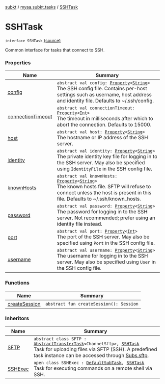 [subkt](../../index.md) / [myaa.subkt.tasks](../index.md) / [SSHTask](./index.md)

# SSHTask

`interface SSHTask` [(source)](https://github.com/Myaamori/SubKt/blob/0.1.10/src/main/kotlin/myaa/subkt/tasks/tasks.kt#L1855)

Common interface for tasks that connect to SSH.

### Properties

| Name | Summary |
|---|---|
| [config](config.md) | `abstract val config: `[`Property`](https://docs.gradle.org/current/javadoc/org/gradle/api/provider/Property.html)`<`[`String`](https://kotlinlang.org/api/latest/jvm/stdlib/kotlin/-string/index.html)`>`<br>The SSH config file. Contains per-host settings such as username, host address and identity file. Defaults to ~/.ssh/config. |
| [connectionTimeout](connection-timeout.md) | `abstract val connectionTimeout: `[`Property`](https://docs.gradle.org/current/javadoc/org/gradle/api/provider/Property.html)`<`[`Int`](https://kotlinlang.org/api/latest/jvm/stdlib/kotlin/-int/index.html)`>`<br>The timeout in milliseconds after which to abort the connection. Defaults to 15000. |
| [host](host.md) | `abstract val host: `[`Property`](https://docs.gradle.org/current/javadoc/org/gradle/api/provider/Property.html)`<`[`String`](https://kotlinlang.org/api/latest/jvm/stdlib/kotlin/-string/index.html)`>`<br>The hostname or IP address of the SSH server. |
| [identity](identity.md) | `abstract val identity: `[`Property`](https://docs.gradle.org/current/javadoc/org/gradle/api/provider/Property.html)`<`[`String`](https://kotlinlang.org/api/latest/jvm/stdlib/kotlin/-string/index.html)`>`<br>The private identity key file for logging in to the SSH server. May also be specified using `IdentityFile` in the SSH config file. |
| [knownHosts](known-hosts.md) | `abstract val knownHosts: `[`Property`](https://docs.gradle.org/current/javadoc/org/gradle/api/provider/Property.html)`<`[`String`](https://kotlinlang.org/api/latest/jvm/stdlib/kotlin/-string/index.html)`>`<br>The known hosts file. SFTP will refuse to connect unless the host is present in this file. Defaults to ~/.ssh/known_hosts. |
| [password](password.md) | `abstract val password: `[`Property`](https://docs.gradle.org/current/javadoc/org/gradle/api/provider/Property.html)`<`[`String`](https://kotlinlang.org/api/latest/jvm/stdlib/kotlin/-string/index.html)`>`<br>The password for logging in to the SSH server. Not recommended; prefer using an identity file instead. |
| [port](port.md) | `abstract val port: `[`Property`](https://docs.gradle.org/current/javadoc/org/gradle/api/provider/Property.html)`<`[`Int`](https://kotlinlang.org/api/latest/jvm/stdlib/kotlin/-int/index.html)`>`<br>The port of the SSH server. May also be specified using `Port` in the SSH config file. |
| [username](username.md) | `abstract val username: `[`Property`](https://docs.gradle.org/current/javadoc/org/gradle/api/provider/Property.html)`<`[`String`](https://kotlinlang.org/api/latest/jvm/stdlib/kotlin/-string/index.html)`>`<br>The username for logging in to the SSH server. May also be specified using `User` in the SSH config file. |

### Functions

| Name | Summary |
|---|---|
| [createSession](create-session.md) | `abstract fun createSession(): Session` |

### Inheritors

| Name | Summary |
|---|---|
| [SFTP](../-s-f-t-p/index.md) | `abstract class SFTP : `[`AbstractTransferTask`](../-abstract-transfer-task/index.md)`<ChannelSftp>, `[`SSHTask`](./index.md)<br>Task for uploading files via SFTP (SSH). A predefined task instance can be accessed through [Subs.sftp](../sftp.md). |
| [SSHExec](../-s-s-h-exec/index.md) | `open class SSHExec : `[`DefaultSubTask`](../-default-sub-task/index.md)`, `[`SSHTask`](./index.md)<br>Task for executing commands on a remote shell via SSH. |

